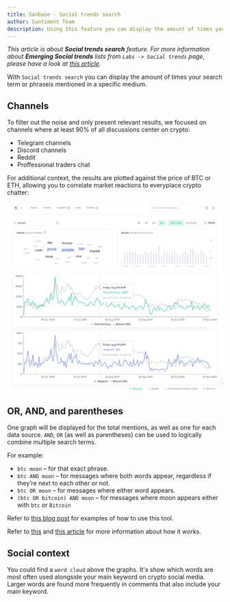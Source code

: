 ```yaml
---
title: Sanbase - Social trends search
author: Santiment Team
description: Using this feature you can display the amount of times your search term is mentioned in a specific medium (e.g. Telegram).
---
```


*This article is about **Social trends search** feature.
For more information about **Emerging Social trends** lists from `Labs -> Social trends` page,
please have a look at [this article](/sanbase/about/emerging-social-trends).*

With `Social trends search` you can display the amount of times your
search term or phraseis mentioned in a specific medium.

## Channels

To filter out the noise and only present relevant results, we focused on channels where at least 90% of all discussions center on crypto:
- Telegram channels
- Discord channels
- Reddit
- Proffessional traders chat

For additional context, the results are plotted against the price of BTC or ETH, allowing you to correlate market reactions to everyplace crypto chatter:

![](trends-explore.png)

## OR, AND, and parentheses

One graph will be displayed for the total mentions, as well as one for
each data source. `AND`, `OR` (as well as parentheses) can be used
to logically combine multiple search terms.

For example:

- `btc moon` – for that exact phrase.
- `btc AND moon` – for messages where both words appear, regardless if they’re next to each other or not.
- `btc OR moon` – for messages where either word appears.
- `(btc OR bitcoin) AND moon` – for messages where moon appears either with `btc` or `Bitcoin`


Refer to [this blog post](https://santiment.net/blog/introducing-social-trends/) for examples of how to use this tool.

Refer to [this](/general/metrics/social-volume-metrics/) and [this article](/general/metrics/sentiment-metrics/) for more information about how it works.

## Social context

You could find a `word cloud` above the graphs. It's show which words are most often used alongside your main keyword on crypto social media. Larger words are found more frequently in comments that also include your main keyword.

